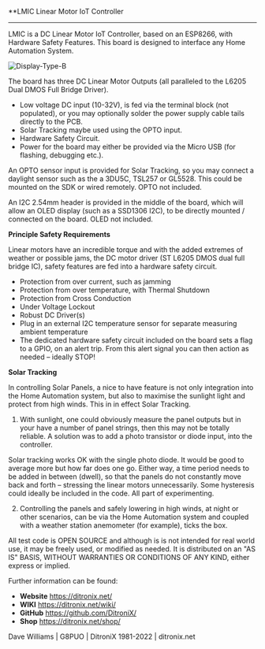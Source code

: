 **LMIC Linear Motor IoT Controller

------------

LMIC is a DC Linear Motor IoT Controller, based on an ESP8266, with Hardware Safety Features.  This board is designed to interface any Home Automation System.

![Display-Type-B](https://ditronix.net/wp-content/uploads/2022/11/LMIC-ESP8266-SDK-v1-2210-104-OLED-Bring-Up-scaled.jpg?raw=true)


The board has three DC Linear Motor Outputs (all paralleled to the L6205 Dual DMOS Full Bridge Driver).

- Low voltage DC input (10-32V), is fed via the terminal block (not populated), or you may optionally solder the power supply cable tails directly to the PCB.
- Solar Tracking maybe used using the OPTO input.
- Hardware Safety Circuit.
- Power for the board may either be provided via the Micro USB (for flashing, debugging etc.).

An OPTO sensor input is provided for Solar Tracking, so you may connect a daylight sensor such as the a 3DU5C, TSL257 or GL5528.  This could be mounted on the SDK or wired remotely. OPTO not included.

An I2C 2.54mm header is provided in the middle of the board, which will allow an OLED display (such as a SSD1306 I2C), to be directly mounted / connected on the board.  OLED not included.

**Principle Safety Requirements**

Linear motors have an incredible torque and with the added extremes of weather or possible jams, the DC motor driver (ST L6205 DMOS dual full bridge IC), safety features are fed into a hardware safety circuit.

- Protection from over current, such as jamming
- Protection from over temperature, with Thermal Shutdown
- Protection from Cross Conduction
- Under Voltage Lockout
- Robust DC Driver(s)
- Plug in an external I2C temperature sensor for separate measuring ambient temperature
- The dedicated hardware safety circuit included on the board sets a flag to a GPIO, on an alert trip. From this alert signal you can then action as needed – ideally STOP!

**Solar Tracking**

In controlling Solar Panels, a nice to have feature is not only integration into the Home Automation system, but also to maximise the sunlight light and protect from high winds. This in in effect Solar Tracking.

1) With sunlight, one could obviously measure the panel outputs but in your have a number of panel strings, then this may not be totally reliable. A solution was to add a photo transistor or diode input, into the controller.

Solar tracking works OK with the single photo diode. It would be good to average more but how far does one go. Either way, a time period needs to be added in between (dwell), so that the panels do not constantly move back and forth – stressing the linear motors unnecessarily. Some hysteresis could ideally be included in the code. All part of experimenting.

2) Controlling the panels and safely lowering in high winds, at night or other scenarios, can be via the Home Automation system and coupled with a weather station anemometer (for example), ticks the box.


All test code is OPEN SOURCE and although is is not intended for real world use, it may be freely used, or modified as needed.  It is distributed on an "AS IS" BASIS, WITHOUT WARRANTIES OR CONDITIONS OF ANY KIND, either express or implied.

Further information can be found:

- **Website** https://ditronix.net/
- **WIKI**  https://ditronix.net/wiki/
- **GitHub**  https://github.com/DitroniX/
- **Shop**  https://ditronix.net/shop/

Dave Williams | G8PUO | DitroniX 1981-2022 | ditronix.net
